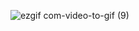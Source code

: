 ![ezgif com-video-to-gif (9)](https://user-images.githubusercontent.com/43992376/93011837-a6ca3c00-f5a2-11ea-98de-2f9408d023f2.gif)
